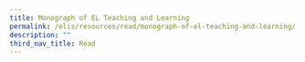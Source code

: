 ```yaml
---
title: Monograph of EL Teaching and Learning
permalink: /elis/resources/read/monograph-of-el-teaching-and-learning/
description: ""
third_nav_title: Read
---
```

